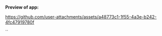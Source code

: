 **Preview of app:**


https://github.com/user-attachments/assets/a48773c1-1f55-4a3e-b242-4fc47919780f

``

